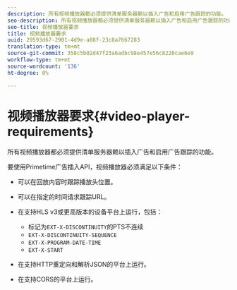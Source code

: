 ```yaml
---
description: 所有视频播放器都必须提供清单服务器赖以插入广告和启用广告跟踪的功能。
seo-description: 所有视频播放器都必须提供清单服务器赖以插入广告和启用广告跟踪的功能。
seo-title: 视频播放器要求
title: 视频播放器要求
uuid: 29593d67-2901-4d9e-a08f-23c8a7667283
translation-type: tm+mt
source-git-commit: 358c5b02d47f23a6adbc98e457e56c8220cae6e9
workflow-type: tm+mt
source-wordcount: '136'
ht-degree: 0%

---
```



# 视频播放器要求{#video-player-requirements}

所有视频播放器都必须提供清单服务器赖以插入广告和启用广告跟踪的功能。

要使用Primetime广告插入API，视频播放器必须满足以下条件：

* 可以在回放内容时跟踪播放头位置。
* 可以在指定的时间请求跟踪URL。
* 在支持HLS v3或更高版本的设备平台上运行，包括：

   * 标记为`EXT-X-DISCONTINUITY`的PTS不连续
   * `EXT-X-DISCONTINUITY-SEQUENCE`
   * `EXT-X-PROGRAM-DATE-TIME`
   * `EXT-X-START`

* 在支持HTTP重定向和解析JSON的平台上运行。
* 在支持CORS的平台上运行。